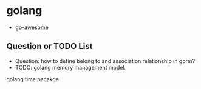 # golang

- [go-awesome](go-awesome.md)

## Question or TODO List

- Question: how to define belong to and association relationship in gorm?
- TODO: golang memory management model.


golang time pacakge
